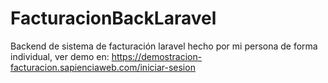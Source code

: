 # FacturacionBackLaravel
Backend de sistema de facturación laravel hecho por mi persona de forma individual, ver demo en: https://demostracion-facturacion.sapienciaweb.com/iniciar-sesion